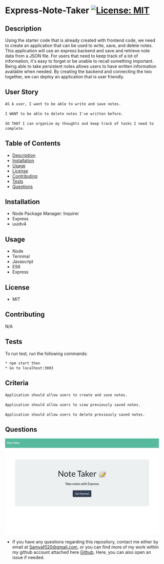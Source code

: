 # Express-Note-Taker [![License: MIT](https://img.shields.io/badge/License-MIT-yellow.svg)](https://opensource.org/licenses/MIT)

## Description

Using the starter code that is already created with frontend code, we need to create an application that can be used to write, save, and delete notes. This application will use an express backend and save and retrieve note data from a JSON file. For users that need to keep track of a lot of information, it's easy to forget or be unable to recall something important. Being able to take persistent notes allows users to have written information available when needed. By creating the backend and connecting the two together, we can deploy an application that is user friendly.

## User Story
```
AS A user, I want to be able to write and save notes.

I WANT to be able to delete notes I've written before.

SO THAT I can organize my thoughts and keep track of tasks I need to complete.
```

## Table of Contents
* [Description](#description)
* [Installation](#installation)
* [Usage](#usage)
* [License](#license)
* [Contributing](#contributing)
* [Tests](#tests)
* [Questions](#questions)

## Installation 

* Node Package Manager: Inquirer 
* Express
* uuidv4

## Usage

* Node
* Terminal
* Javascript
* ES6
* Express

## License

* MIT

## Contributing 

N/A

## Tests

To run test, run the following commands:

```
* npm start then
* Go to localhost:3003 
```

## Criteria
```
Application should allow users to create and save notes.

Application should allow users to view previously saved notes.

Application should allow users to delete previously saved notes.
```

## Questions

![GitHub Logo](./assets/Note-Taker.png)

* If you have any questions regarding this repository, contact me either by email at Samyaf020@gmail.com, or you can find more of my work within my github account attached here [Github](https://github.com/Samya129). Here, you can also open an issue if needed.

